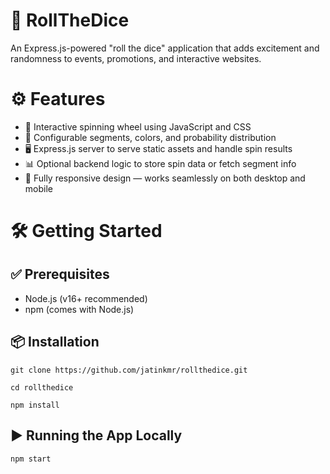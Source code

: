 # 🎲 RollTheDice
An Express.js-powered "roll the dice" application that adds excitement and randomness to events, promotions, and interactive websites.

# ⚙️ Features
- 🎡 Interactive spinning wheel using JavaScript and CSS
- 🧩 Configurable segments, colors, and probability distribution
- 🖥️ Express.js server to serve static assets and handle spin results
- 📊 Optional backend logic to store spin data or fetch segment info
- 📱 Fully responsive design — works seamlessly on both desktop and mobile

# 🛠️ Getting Started

## ✅ Prerequisites
- Node.js (v16+ recommended)
- npm (comes with Node.js)

## 📦 Installation

```
git clone https://github.com/jatinkmr/rollthedice.git

cd rollthedice

npm install
```

## ▶️ Running the App Locally
```
npm start
```
